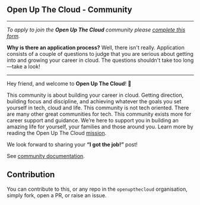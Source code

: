 
## Open Up The Cloud - Community

---

*To apply to join the **Open Up The Cloud** community please [complete this form](https://openupthecloud.com/community).*

**Why is there an application process?** Well, there isn't really. Application consists of a couple of questions to judge that you are serious about getting into and growing your career in cloud. The questions shouldn't take too long—take a look!

---

Hey friend, and welcome to **Open Up The Cloud**! 👋

This community is about building your career in cloud. Getting direction, building focus and discipline, and achieving whatever the goals you set yourself in tech, cloud and life. This community is not tech oriented. There are many other great communities for tech. This community exists more for career support and guidance. We’re here to support you in building an amazing life for yourself, your families and those around you. Learn more by reading the Open Up The Cloud [mission](https://openupthecloud.com/mission).

We look forward to sharing your **“I got the job!”** post!

See [community documentation](https://openupthecloud.github.io/community/).

## Contribution

You can contribute to this, or any repo in the `openupthecloud` organisation, simply fork, open a PR, or raise an issue. 
